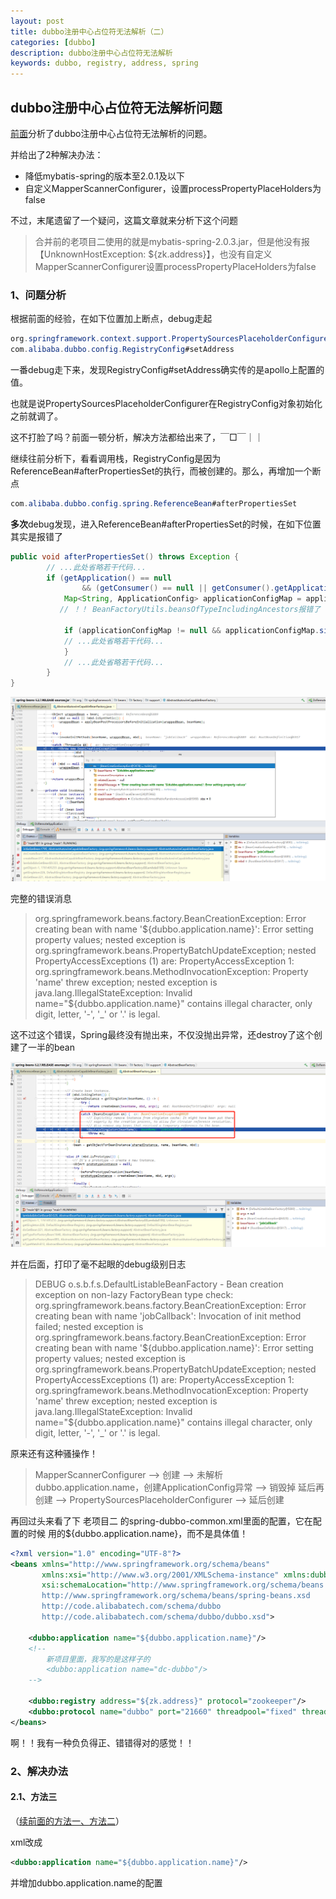 ```yaml
---
layout: post
title: dubbo注册中心占位符无法解析（二）
categories: [dubbo]
description: dubbo注册中心占位符无法解析
keywords: dubbo, registry, address, spring
---
```

## dubbo注册中心占位符无法解析问题

[前面](/2021/10/19/dubbo-registry-address-unresolve)分析了dubbo注册中心占位符无法解析的问题。

并给出了2种解决办法：

-   降低mybatis-spring的版本至2.0.1及以下
-   自定义MapperScannerConfigurer，设置processPropertyPlaceHolders为false

不过，末尾遗留了一个疑问，这篇文章就来分析下这个问题

>   合并前的老项目二使用的就是mybatis-spring-2.0.3.jar，但是他没有报【UnknownHostException: ${zk.address}】，也没有自定义MapperScannerConfigurer设置processPropertyPlaceHolders为false



### 1、问题分析

根据前面的经验，在如下位置加上断点，debug走起

```java
org.springframework.context.support.PropertySourcesPlaceholderConfigurer#postProcessBeanFactory
com.alibaba.dubbo.config.RegistryConfig#setAddress
```

一番debug走下来，发现RegistryConfig#setAddress确实传的是apollo上配置的值。

也就是说PropertySourcesPlaceholderConfigurer在RegistryConfig对象初始化之前就调了。

这不打脸了吗？前面一顿分析，解决方法都给出来了，￣□￣｜｜

继续往前分析下，看看调用栈，RegistryConfig是因为ReferenceBean#afterPropertiesSet的执行，而被创建的。那么，再增加一个断点

```java
com.alibaba.dubbo.config.spring.ReferenceBean#afterPropertiesSet
```

**多次**debug发现，进入ReferenceBean#afterPropertiesSet的时候，在如下位置其实是报错了

```java
public void afterPropertiesSet() throws Exception {
        // ...此处省略若干代码...  
        if (getApplication() == null
                && (getConsumer() == null || getConsumer().getApplication() == null)) {
            Map<String, ApplicationConfig> applicationConfigMap = applicationContext == null ? null : BeanFactoryUtils.beansOfTypeIncludingAncestors(applicationContext, ApplicationConfig.class, false, false);
           // ！！ BeanFactoryUtils.beansOfTypeIncludingAncestors报错了 ！！
            
            if (applicationConfigMap != null && applicationConfigMap.size() > 0) {
            // ...此处省略若干代码... 
            }
            // ...此处省略若干代码... 
        }
}
```

![image](/images/posts/dubbo-registry-address/BeanCreationException.png)

完整的错误消息

>   org.springframework.beans.factory.BeanCreationException: Error creating bean with name '${dubbo.application.name}': Error setting property values; nested exception is org.springframework.beans.PropertyBatchUpdateException; nested PropertyAccessExceptions (1) are:
>   PropertyAccessException 1: org.springframework.beans.MethodInvocationException: Property 'name' threw exception; nested exception is java.lang.IllegalStateException: Invalid name="${dubbo.application.name}" contains illegal character, only digit, letter, '-', '_' or '.' is legal.

这不过这个错误，Spring最终没有抛出来，不仅没抛出异常，还destroy了这个创建了一半的bean

![image](/images/posts/dubbo-registry-address/DealBeanCreationException.png)

并在后面，打印了毫不起眼的debug级别日志

>   DEBUG o.s.b.f.s.DefaultListableBeanFactory - Bean creation exception on non-lazy FactoryBean type check: org.springframework.beans.factory.BeanCreationException: Error creating bean with name 'jobCallback': Invocation of init method failed; nested exception is org.springframework.beans.factory.BeanCreationException: Error creating bean with name '${dubbo.application.name}': Error setting property values; nested exception is org.springframework.beans.PropertyBatchUpdateException; nested PropertyAccessExceptions (1) are:
>   PropertyAccessException 1: org.springframework.beans.MethodInvocationException: Property 'name' threw exception; nested exception is java.lang.IllegalStateException: Invalid name="${dubbo.application.name}" contains illegal character, only digit, letter, '-', '_' or '.' is legal.

原来还有这种骚操作！

>   MapperScannerConfigurer --> 创建 -->  未解析dubbo.application.name，创建ApplicationConfig异常  -->  销毁掉 延后再创建 --> PropertySourcesPlaceholderConfigurer  --> 延后创建



再回过头来看了下 老项目二 的spring-dubbo-common.xml里面的配置，它在配置的时候 用的${dubbo.application.name}，而不是具体值！

```xml
<?xml version="1.0" encoding="UTF-8"?>
<beans xmlns="http://www.springframework.org/schema/beans"
       xmlns:xsi="http://www.w3.org/2001/XMLSchema-instance" xmlns:dubbo="http://code.alibabatech.com/schema/dubbo"
       xsi:schemaLocation="http://www.springframework.org/schema/beans
       http://www.springframework.org/schema/beans/spring-beans.xsd
       http://code.alibabatech.com/schema/dubbo
       http://code.alibabatech.com/schema/dubbo/dubbo.xsd">
    
    <dubbo:application name="${dubbo.application.name}"/>
    <!--  
		新项目里面，我写的是这样子的
		<dubbo:application name="dc-dubbo"/>
    -->
    
    <dubbo:registry address="${zk.address}" protocol="zookeeper"/>
    <dubbo:protocol name="dubbo" port="21660" threadpool="fixed" threads="300"/>
</beans>
```

啊！！我有一种负负得正、错错得对的感觉！！



### 2、解决办法

#### 2.1、方法三

（[续前面的方法一、方法二](/2021/10/19/dubbo-registry-address-unresolve)）

xml改成 

```xml
<dubbo:application name="${dubbo.application.name}"/>
```

并增加dubbo.application.name的配置




















